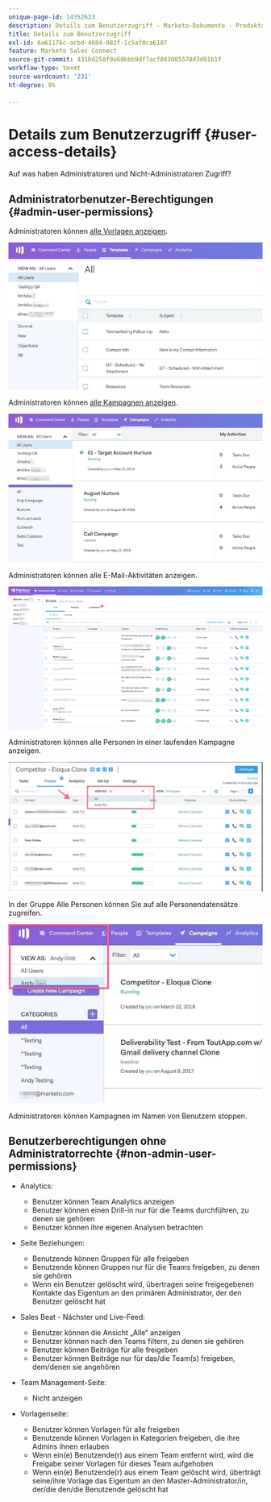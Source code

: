 ```yaml
---
unique-page-id: 14352623
description: Details zum Benutzerzugriff - Marketo-Dokumente - Produktdokumentation
title: Details zum Benutzerzugriff
exl-id: 6a61176c-acbd-4684-983f-1c5af0ca6187
feature: Marketo Sales Connect
source-git-commit: 431bd258f9a68bbb9df7acf043085578d3d91b1f
workflow-type: tm+mt
source-wordcount: '231'
ht-degree: 0%

---
```


# Details zum Benutzerzugriff {#user-access-details}

Auf was haben Administratoren und Nicht-Administratoren Zugriff?

## Administratorbenutzer-Berechtigungen {#admin-user-permissions}

Administratoren können [alle Vorlagen anzeigen](/help/marketo/product-docs/marketo-sales-connect/templates/view-template-list-as-another-user.md).

![](assets/templates.jpg)

Administratoren können [alle Kampagnen anzeigen](/help/marketo/product-docs/marketo-sales-connect/campaigns/view-campaigns-list-as-another-user.md).

![](assets/campaigns.jpg)

Administratoren können alle E-Mail-Aktivitäten anzeigen.

![](assets/user-access-details-3.png)

Administratoren können alle Personen in einer laufenden Kampagne anzeigen.

![](assets/running.jpg)

In der Gruppe Alle Personen können Sie auf alle Personendatensätze zugreifen.

![](assets/viewed.jpg)

Administratoren können Kampagnen im Namen von Benutzern stoppen.

## Benutzerberechtigungen ohne Administratorrechte {#non-admin-user-permissions}

* Analytics:

   * Benutzer können Team Analytics anzeigen
   * Benutzer können einen Drill-in nur für die Teams durchführen, zu denen sie gehören
   * Benutzer können ihre eigenen Analysen betrachten

* Seite Beziehungen:

   * Benutzende können Gruppen für alle freigeben
   * Benutzende können Gruppen nur für die Teams freigeben, zu denen sie gehören
   * Wenn ein Benutzer gelöscht wird, übertragen seine freigegebenen Kontakte das Eigentum an den primären Administrator, der den Benutzer gelöscht hat

* Sales Beat - Nächster und Live-Feed:

   * Benutzer können die Ansicht „Alle“ anzeigen
   * Benutzer können nach den Teams filtern, zu denen sie gehören
   * Benutzer können Beiträge für alle freigeben
   * Benutzer können Beiträge nur für das/die Team(s) freigeben, dem/denen sie angehören

* Team Management-Seite:

   * Nicht anzeigen

* Vorlagenseite:

   * Benutzer können Vorlagen für alle freigeben
   * Benutzende können Vorlagen in Kategorien freigeben, die ihre Admins ihnen erlauben
   * Wenn ein(e) Benutzende(r) aus einem Team entfernt wird, wird die Freigabe seiner Vorlagen für dieses Team aufgehoben
   * Wenn ein(e) Benutzende(r) aus einem Team gelöscht wird, überträgt seine/ihre Vorlage das Eigentum an den Master-Administrator/in, der/die den/die Benutzende gelöscht hat
